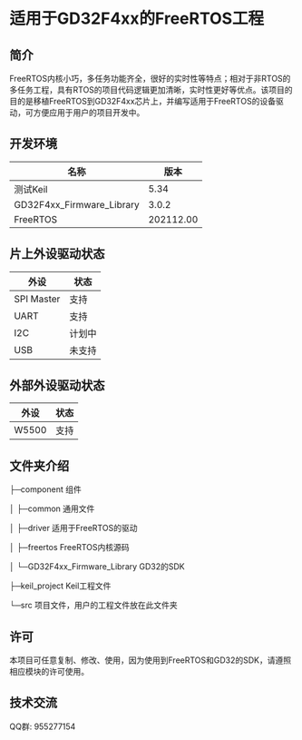 # 适用于GD32F4xx的FreeRTOS工程

## 简介

FreeRTOS内核小巧，多任务功能齐全，很好的实时性等特点；相对于非RTOS的多任务工程，具有RTOS的项目代码逻辑更加清晰，实时性更好等优点。该项目的目的是移植FreeRTOS到GD32F4xx芯片上，并编写适用于FreeRTOS的设备驱动，可方便应用于用户的项目开发中。

## 开发环境

| 名称                      | 版本  |
| --- | --- |
| 测试Keil                  | 5.34  |
| GD32F4xx_Firmware_Library | 3.0.2 |
| FreeRTOS | 202112.00 |

## 片上外设驱动状态

| 外设 | 状态 |
| ---- | ---- |
| SPI Master | 支持 |
| UART | 支持 |
|I2C |计划中 |
|USB |未支持 |

## 外部外设驱动状态

| 外设  | 状态 |
| ----- | ---- |
| W5500 | 支持 |

## 文件夹介绍

├─component											组件

│		├─common										通用文件

│		├─driver											适用于FreeRTOS的驱动

│		├─freertos										FreeRTOS内核源码

│		└─GD32F4xx_Firmware_Library	GD32的SDK

├─keil_project											Keil工程文件

└─src															项目文件，用户的工程文件放在此文件夹

## 许可

本项目可任意复制、修改、使用，因为使用到FreeRTOS和GD32的SDK，请遵照相应模块的许可使用。

## 技术交流

QQ群: 955277154
